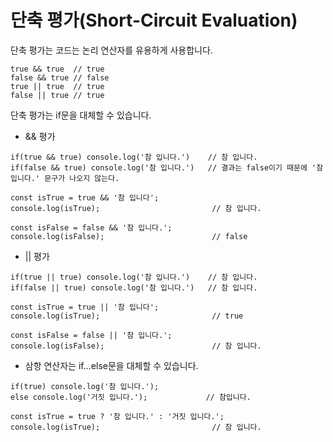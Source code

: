 # 단축 평가(Short-Circuit Evaluation)

단축 평가는 코드는 논리 연산자를 유용하게 사용합니다.

```
true && true  // true
false && true // false
true || true  // true
false || true // true
```

단축 평가는 if문을 대체할 수 있습니다.

- && 평가
```
if(true && true) console.log('참 입니다.')    // 참 입니다.
if(false && true) console.log('참 입니다.')   // 결과는 false이기 때문에 '참 입니다.' 문구가 나오지 않는다.

const isTrue = true && '참 입니다';
console.log(isTrue);                         // 참 입니다.

const isFalse = false && '참 입니다.';
console.log(isFalse);                        // false
```

- || 평가
```
if(true || true) console.log('참 입니다.')    // 참 입니다.
if(false || true) console.log('참 입니다.')   // 참 입니다.

const isTrue = true || '참 입니다';
console.log(isTrue);                         // true

const isFalse = false || '참 입니다.';
console.log(isFalse);                        // 참 입니다.
```

- 삼항 연산자는 if...else문을 대체할 수 있습니다.
```
if(true) console.log('참 입니다.');
else console.log('거짓 입니다.');             // 참입니다.

const isTrue = true ? '참 입니다.' : '거짓 입니다.';
console.log(isTrue);                         // 참 입니다.
```

